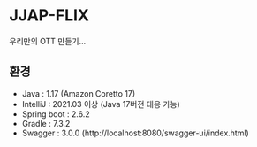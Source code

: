 # JJAP-FLIX

우리만의 OTT 만들기...

## 환경
- Java : 1.17 (Amazon Coretto 17)
- IntelliJ : 2021.03 이상 (Java 17버전 대응 가능)
- Spring boot : 2.6.2
- Gradle : 7.3.2
- Swagger : 3.0.0 (http://localhost:8080/swagger-ui/index.html)


